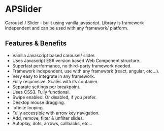 # APSlider
Carousel / Slider - built using vanilla javascript. Library is framework independent and can be used with any framework/ platform.

## Features & Benefits

- Vanilla Javascript based carousel/ slider.
- Uses Javascript ES6 version based Web Component structure.
- Superfast performance, no third-party framework needed.
- Framework independent, use with any framework (react, angular, etc...).
- Very easy to integrate in any framework.
- Fully responsive. Scales with its container.
- Separate settings per breakpoint.
- Uses CSS3. Fully functional.
- Swipe enabled. Or disabled, if you prefer.
- Desktop mouse dragging.
- Infinite looping.
- Fully accessible with arrow key navigation.
- Add, remove, filter & unfilter slides.
- Autoplay, dots, arrows, callbacks, etc...

